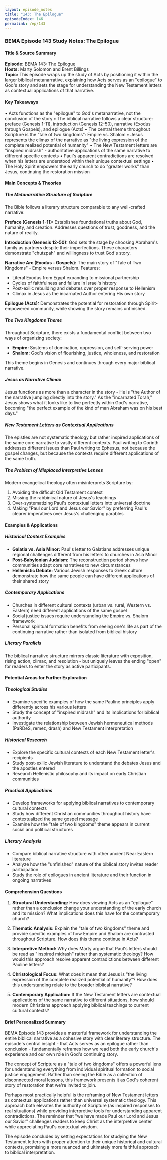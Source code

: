 ```yaml
---
layout: episode_notes
title: "143: The Epilogue"
episodeIndex: 146
permalink: /ep/143
---
```

### BEMA Episode 143 Study Notes: The Epilogue

#### Title & Source Summary

**Episode:** BEMA 143: The Epilogue  
**Hosts:** Marty Solomon and Brent Billings  
**Topic:** This episode wraps up the study of Acts by positioning it within the larger biblical metanarrative, explaining how Acts serves as an "epilogue" to God's story and sets the stage for understanding the New Testament letters as contextual applications of that narrative.

#### Key Takeaways

• Acts functions as the "epilogue" to God's metanarrative, not the conclusion of the story
• The biblical narrative follows a clear structure: preface (Genesis 1-11), introduction (Genesis 12-50), narrative (Exodus through Gospels), and epilogue (Acts)
• The central theme throughout Scripture is the "tale of two kingdoms": Empire vs. Shalom
• Jesus represents the climax of the narrative as "the living expression of the complete realized potential of humanity"
• The New Testament letters are "inspired midrash" - authoritative applications of the same narrative to different specific contexts
• Paul's apparent contradictions are resolved when his letters are understood within their unique contextual settings
• The Holy Spirit empowers the early church to do "greater works" than Jesus, continuing the restoration mission

#### Main Concepts & Theories

##### The Metanarrative Structure of Scripture

The Bible follows a literary structure comparable to any well-crafted narrative:

**Preface (Genesis 1-11):** Establishes foundational truths about God, humanity, and creation. Addresses questions of trust, goodness, and the nature of reality.

**Introduction (Genesis 12-50):** God sets the stage by choosing Abraham's family as partners despite their imperfections. These characters demonstrate "chutzpah" and willingness to trust God's story.

**Narrative Arc (Exodus - Gospels):** The main story of "Tale of Two Kingdoms" - Empire versus Shalom. Features:

- Literal Exodus from Egypt expanding to missional partnership
- Cycles of faithfulness and failure in Israel's history  
- Post-exilic rebuilding and debates over proper response to Hellenism
- Climax in Jesus as the incarnated Author entering His own story

**Epilogue (Acts):** Demonstrates the potential for restoration through Spirit-empowered community, while showing the story remains unfinished.

##### The Two Kingdoms Theme

Throughout Scripture, there exists a fundamental conflict between two ways of organizing society:

- **Empire:** Systems of domination, oppression, and self-serving power
- **Shalom:** God's vision of flourishing, justice, wholeness, and restoration

This theme begins in Genesis and continues through every major biblical narrative.

##### Jesus as Narrative Climax

Jesus functions as more than a character in the story - He is "the Author of the narrative jumping directly into the story." As the "incarnated Torah," Jesus shows what it looks like to live perfectly within God's narrative, becoming "the perfect example of the kind of man Abraham was on his best days."

##### New Testament Letters as Contextual Applications

The epistles are not systematic theology but rather inspired applications of the same core narrative to vastly different contexts. Paul writing to Corinth addresses different issues than Paul writing to Ephesus, not because the gospel changes, but because the contexts require different applications of the same truth.

##### The Problem of Misplaced Interpretive Lenses

Modern evangelical theology often misinterprets Scripture by:

1. Avoiding the difficult Old Testament context
2. Missing the rabbinical nature of Jesus's teachings
3. Over-systematizing Paul's contextual letters into universal doctrine
4. Making "Paul our Lord and Jesus our Savior" by preferring Paul's clearer imperatives over Jesus's challenging parables

#### Examples & Applications

##### Historical Context Examples

- **Galatia vs. Asia Minor:** Paul's letter to Galatians addresses unique regional challenges different from his letters to churches in Asia Minor
- **Post-Babylonian Judaism:** The reconstruction period shows how communities adapt core narratives to new circumstances
- **Hellenistic Debate:** Various Jewish responses to Greek culture demonstrate how the same people can have different applications of their shared story

##### Contemporary Applications

- Churches in different cultural contexts (urban vs. rural, Western vs. Eastern) need different applications of the same gospel
- Social justice issues require understanding the Empire vs. Shalom framework
- Personal spiritual formation benefits from seeing one's life as part of the continuing narrative rather than isolated from biblical history

##### Literary Parallels

The biblical narrative structure mirrors classic literature with exposition, rising action, climax, and resolution - but uniquely leaves the ending "open" for readers to enter the story as active participants.

#### Potential Areas for Further Exploration

##### Theological Studies

- Examine specific examples of how the same Pauline principles apply differently across his various letters
- Study the concept of "inspired midrash" and its implications for biblical authority
- Investigate the relationship between Jewish hermeneutical methods (PaRDeS, remez, drash) and New Testament interpretation

##### Historical Research  

- Explore the specific cultural contexts of each New Testament letter's recipients
- Study post-exilic Jewish literature to understand the debates Jesus and the apostles entered
- Research Hellenistic philosophy and its impact on early Christian communities

##### Practical Applications

- Develop frameworks for applying biblical narratives to contemporary cultural contexts
- Study how different Christian communities throughout history have contextualized the same gospel message
- Examine how the "tale of two kingdoms" theme appears in current social and political structures

##### Literary Analysis

- Compare biblical narrative structure with other ancient Near Eastern literature
- Analyze how the "unfinished" nature of the biblical story invites reader participation
- Study the role of epilogues in ancient literature and their function in ongoing narratives

#### Comprehension Questions

1. **Structural Understanding:** How does viewing Acts as an "epilogue" rather than a conclusion change your understanding of the early church and its mission? What implications does this have for the contemporary church?

2. **Thematic Analysis:** Explain the "tale of two kingdoms" theme and provide specific examples of how Empire and Shalom are contrasted throughout Scripture. How does this theme continue in Acts?

3. **Interpretive Method:** Why does Marty argue that Paul's letters should be read as "inspired midrash" rather than systematic theology? How would this approach resolve apparent contradictions between different Pauline letters?

4. **Christological Focus:** What does it mean that Jesus is "the living expression of the complete realized potential of humanity"? How does this understanding relate to the broader biblical narrative?

5. **Contemporary Application:** If the New Testament letters are contextual applications of the same narrative to different situations, how should modern Christians approach applying biblical teachings to current cultural contexts?

#### Brief Personalized Summary

BEMA Episode 143 provides a masterful framework for understanding the entire biblical narrative as a cohesive story with clear literary structure. The episode's central insight - that Acts serves as an epilogue rather than conclusion - fundamentally reframes how we read both the early church's experience and our own role in God's continuing story.

The concept of Scripture as a "tale of two kingdoms" offers a powerful lens for understanding everything from individual spiritual formation to social justice engagement. Rather than seeing the Bible as a collection of disconnected moral lessons, this framework presents it as God's coherent story of restoration that we're invited to join.

Perhaps most practically helpful is the reframing of New Testament letters as contextual applications rather than universal systematic theology. This approach both elevates the authority of Scripture (as inspired responses to real situations) while providing interpretive tools for understanding apparent contradictions. The reminder that "we have made Paul our Lord and Jesus our Savior" challenges readers to keep Christ as the interpretive center while appreciating Paul's contextual wisdom.

The episode concludes by setting expectations for studying the New Testament letters with proper attention to their unique historical and cultural contexts, promising a more nuanced and ultimately more faithful approach to biblical interpretation.
